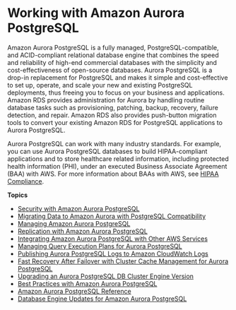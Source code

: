 # Working with Amazon Aurora PostgreSQL<a name="Aurora.AuroraPostgreSQL"></a>

Amazon Aurora PostgreSQL is a fully managed, PostgreSQL\-compatible, and ACID\-compliant relational database engine that combines the speed and reliability of high\-end commercial databases with the simplicity and cost\-effectiveness of open\-source databases\. Aurora PostgreSQL is a drop\-in replacement for PostgreSQL and makes it simple and cost\-effective to set up, operate, and scale your new and existing PostgreSQL deployments, thus freeing you to focus on your business and applications\. Amazon RDS provides administration for Aurora by handling routine database tasks such as provisioning, patching, backup, recovery, failure detection, and repair\. Amazon RDS also provides push\-button migration tools to convert your existing Amazon RDS for PostgreSQL applications to Aurora PostgreSQL\.

Aurora PostgreSQL can work with many industry standards\. For example, you can use Aurora PostgreSQL databases to build HIPAA\-compliant applications and to store healthcare related information, including protected health information \(PHI\), under an executed Business Associate Agreement \(BAA\) with AWS\. For more information about BAAs with AWS, see [HIPAA Compliance](https://aws.amazon.com/compliance/hipaa-compliance/)\.

**Topics**
+ [Security with Amazon Aurora PostgreSQL](AuroraPostgreSQL.Security.md)
+ [Migrating Data to Amazon Aurora with PostgreSQL Compatibility](AuroraPostgreSQL.Migrating.md)
+ [Managing Amazon Aurora PostgreSQL](AuroraPostgreSQL.Managing.md)
+ [Replication with Amazon Aurora PostgreSQL](AuroraPostgreSQL.Replication.md)
+ [Integrating Amazon Aurora PostgreSQL with Other AWS Services](AuroraPostgreSQL.Integrating.md)
+ [Managing Query Execution Plans for Aurora PostgreSQL](AuroraPostgreSQL.Optimize.md)
+ [Publishing Aurora PostgreSQL Logs to Amazon CloudWatch Logs](AuroraPostgreSQL.CloudWatch.md)
+ [Fast Recovery After Failover with Cluster Cache Management for Aurora PostgreSQL](AuroraPostgreSQL.cluster-cache-mgmt.md)
+ [Upgrading an Aurora PostgreSQL DB Cluster Engine Version](USER_UpgradeDBInstance.Upgrading.md)
+ [Best Practices with Amazon Aurora PostgreSQL](AuroraPostgreSQL.BestPractices.md)
+ [Amazon Aurora PostgreSQL Reference](AuroraPostgreSQL.Reference.md)
+ [Database Engine Updates for Amazon Aurora PostgreSQL](AuroraPostgreSQL.Updates.md)
